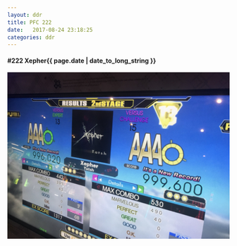 ```yaml
---
layout: ddr
title: PFC 222
date:   2017-08-24 23:18:25
categories: ddr
---
```


#### **#222** Xepher<span class="pull-right">{{ page.date | date_to_long_string }}</span>
![](/images/pfc/222_Xepher.jpg)

